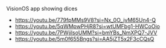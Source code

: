VisionOS app showing dices

- https://youtu.be/779fpMMs9V8?si=Nx_0O_jvM65Un4-Q
- https://youtu.be/5qWMpwPHjR8?si=wtUMFbg1-HWCoOio
- https://youtu.be/7PWjilsoUMM?si=bmYBs_NmXPQ7-JVV
- https://youtu.be/5m0f655Bngs?si=AA5jZT5x2F3cCQsQ
